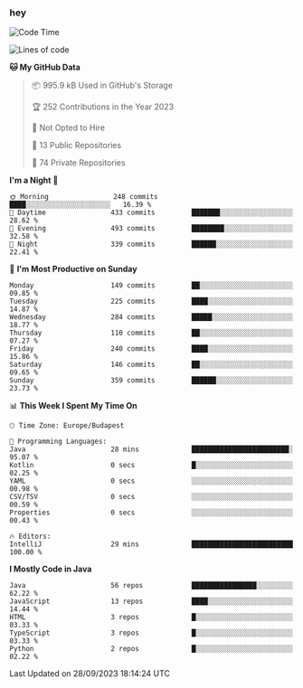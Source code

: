 ### hey

<!--START_SECTION:waka-->
![Code Time](http://img.shields.io/badge/Code%20Time-970%20hrs%2036%20mins-blue)

![Lines of code](https://img.shields.io/badge/From%20Hello%20World%20I%27ve%20Written-1.1%20million%20lines%20of%20code-blue)

**🐱 My GitHub Data** 

> 📦 995.9 kB Used in GitHub's Storage 
 > 
> 🏆 252 Contributions in the Year 2023
 > 
> 🚫 Not Opted to Hire
 > 
> 📜 13 Public Repositories 
 > 
> 🔑 74 Private Repositories 
 > 
**I'm a Night 🦉** 

```text
🌞 Morning                248 commits         ████░░░░░░░░░░░░░░░░░░░░░   16.39 % 
🌆 Daytime                433 commits         ███████░░░░░░░░░░░░░░░░░░   28.62 % 
🌃 Evening                493 commits         ████████░░░░░░░░░░░░░░░░░   32.58 % 
🌙 Night                  339 commits         ██████░░░░░░░░░░░░░░░░░░░   22.41 % 
```
📅 **I'm Most Productive on Sunday** 

```text
Monday                   149 commits         ██░░░░░░░░░░░░░░░░░░░░░░░   09.85 % 
Tuesday                  225 commits         ████░░░░░░░░░░░░░░░░░░░░░   14.87 % 
Wednesday                284 commits         █████░░░░░░░░░░░░░░░░░░░░   18.77 % 
Thursday                 110 commits         ██░░░░░░░░░░░░░░░░░░░░░░░   07.27 % 
Friday                   240 commits         ████░░░░░░░░░░░░░░░░░░░░░   15.86 % 
Saturday                 146 commits         ██░░░░░░░░░░░░░░░░░░░░░░░   09.65 % 
Sunday                   359 commits         ██████░░░░░░░░░░░░░░░░░░░   23.73 % 
```


📊 **This Week I Spent My Time On** 

```text
🕑︎ Time Zone: Europe/Budapest

💬 Programming Languages: 
Java                     28 mins             ████████████████████████░   95.07 % 
Kotlin                   0 secs              █░░░░░░░░░░░░░░░░░░░░░░░░   02.25 % 
YAML                     0 secs              ░░░░░░░░░░░░░░░░░░░░░░░░░   00.98 % 
CSV/TSV                  0 secs              ░░░░░░░░░░░░░░░░░░░░░░░░░   00.59 % 
Properties               0 secs              ░░░░░░░░░░░░░░░░░░░░░░░░░   00.43 % 

🔥 Editors: 
IntelliJ                 29 mins             █████████████████████████   100.00 % 
```

**I Mostly Code in Java** 

```text
Java                     56 repos            ████████████████░░░░░░░░░   62.22 % 
JavaScript               13 repos            ████░░░░░░░░░░░░░░░░░░░░░   14.44 % 
HTML                     3 repos             █░░░░░░░░░░░░░░░░░░░░░░░░   03.33 % 
TypeScript               3 repos             █░░░░░░░░░░░░░░░░░░░░░░░░   03.33 % 
Python                   2 repos             █░░░░░░░░░░░░░░░░░░░░░░░░   02.22 % 
```




 Last Updated on 28/09/2023 18:14:24 UTC
<!--END_SECTION:waka-->
